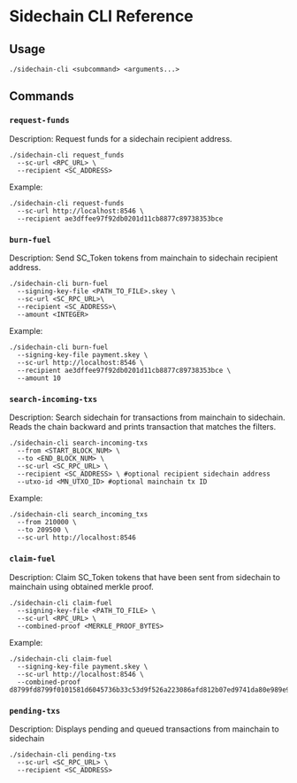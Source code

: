 # Sidechain CLI Reference

## Usage 

```
./sidechain-cli <subcommand> <arguments...>
```

## Commands

### `request-funds`

Description: Request funds for a sidechain recipient address.

```
./sidechain-cli request_funds
  --sc-url <RPC_URL> \
  --recipient <SC_ADDRESS>
```

Example:

```
./sidechain-cli request-funds
  --sc-url http://localhost:8546 \
  --recipient ae3dffee97f92db0201d11cb8877c89738353bce
```

### `burn-fuel`

Description: Send SC_Token tokens from mainchain to sidechain recipient address.

```
./sidechain-cli burn-fuel
  --signing-key-file <PATH_TO_FILE>.skey \
  --sc-url <SC_RPC_URL>\
  --recipient <SC_ADDRESS>\
  --amount <INTEGER>
```

Example:

```
./sidechain-cli burn-fuel
  --signing-key-file payment.skey \
  --sc-url http://localhost:8546 \
  --recipient ae3dffee97f92db0201d11cb8877c89738353bce \
  --amount 10
```

### `search-incoming-txs`

Description: Search sidechain for transactions from mainchain to sidechain. Reads the chain backward and prints transaction that matches the filters.

```
./sidechain-cli search-incoming-txs
  --from <START_BLOCK_NUM> \
  --to <END_BLOCK_NUM> \
  --sc-url <SC_RPC_URL> \
  --recipient <SC_ADDRESS> \ #optional recipient sidechain address
  --utxo-id <MN_UTXO_ID> #optional mainchain tx ID
```

Example:

```
./sidechain-cli search_incoming_txs
  --from 210000 \
  --to 209500 \
  --sc-url http://localhost:8546
```

### `claim-fuel`

Description: Claim SC_Token tokens that have been sent from sidechain to mainchain using obtained merkle proof.

```
./sidechain-cli claim-fuel
  --signing-key-file <PATH_TO_FILE> \ 
  --sc-url <RPC_URL> \
  --combined-proof <MERKLE_PROOF_BYTES>

```


Example:

```
./sidechain-cli claim-fuel
  --signing-key-file payment.skey \ 
  --sc-url http://localhost:8546 \
  --combined-proof d8799fd8799f0101581d6045736b33c53d9f526a223086afd812b07ed9741da80e989e96998893d8799f5820772485d60f6744cf252f26560413aae8d28c82a88b1c77eede792f28965f4e79ffff9fd8799f005820ed69142610619b748ec5cd657e418c1c891c3a176900376d12db0b3c406a0a38ffffff
```

### `pending-txs`

Description: Displays pending and queued transactions from mainchain to sidechain

```
./sidechain-cli pending-txs
  --sc-url <SC_RPC_URL> \
  --recipient <SC_ADDRESS>
```


